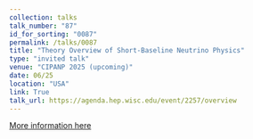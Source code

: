 ```yaml
---
collection: talks
talk_number: "87"
id_for_sorting: "0087"
permalink: /talks/0087
title: "Theory Overview of Short-Baseline Neutrino Physics" 
type: "invited talk"
venue: "CIPANP 2025 (upcoming)"
date: 06/25
location: "USA"
link: True 
talk_url: https://agenda.hep.wisc.edu/event/2257/overview 
---
```


[More information here](https://agenda.hep.wisc.edu/event/2257/overview)
